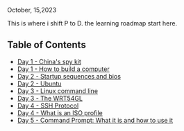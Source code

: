 October, 15,2023

This is where i shift P to D. the learning roadmap start here.
## Table of Contents
- [Day 1 - China's spy kit](readind.md)
- [Day 1 - How to build a computer](reading2.md)
- [Day 2 - Startup sequences and bios](reading03.md)
- [Day 2 - Ubuntu](reading04.md)
- [Day 3 - Linux command line](reading05.md)
- [Day 3 - The WRT54GL](reading06.md)
- [Day 4 - SSH Protocol](reading07.md)
- [Day 4 - What is an ISO profile](reading08.md)
- [Day 5 - Command Prompt: What it is and how to use it](reading09.md)
  
